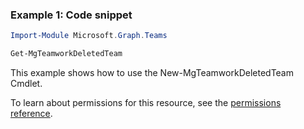 ### Example 1: Code snippet

```powershellImport-Module Microsoft.Graph.Teams

Get-MgTeamworkDeletedTeam
```
This example shows how to use the New-MgTeamworkDeletedTeam Cmdlet.
To learn about permissions for this resource, see the [permissions reference](/graph/permissions-reference).

